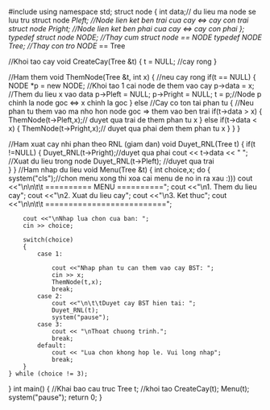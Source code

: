 #include<iostream>
using namespace std;
struct node 
{
	int data;// du lieu ma node se luu tru
	struct node *Pleft; //Node lien ket ben trai cua cay <=> cay con trai
	struct node *Pright; //Node lien ket ben phai cua cay <=> cay con phai
};
typedef struct node NODE; //Thay cum struct node == NODE
typedef NODE* Tree; //Thay con tro NODE* == Tree

//Khoi tao cay
void CreateCay(Tree &t)
{
	t = NULL; //cay rong
}

//Ham them 
void ThemNode(Tree &t, int x)
{
	//neu cay rong
	if(t == NULL)
	{
		NODE *p = new NODE; //Khoi tao 1 cai node de them vao cay
		p->data = x; //Them du lieu x vao data
		p->Pleft = NULL;
		p->Pright = NULL;
		t = p;//Node p chinh la node goc <=> x chinh la goc
	}
	else //Cay co ton tai phan tu
	{
		//Neu phan tu them vao ma nho hon node goc => them vao ben trai
		if(t->data > x)
		{
			ThemNode(t->Pleft,x);// duyet qua trai de them phan tu x
		}
		else if(t->data < x)
		{
			ThemNode(t->Pright,x);// duyet qua phai dem them phan tu x
		}
	}
}	

//Ham xuat cay nhi phan theo RNL (giam dan)
void Duyet_RNL(Tree t)
{
	if(t !=NULL)
	{
		Duyet_RNL(t->Pright);//duyet qua phai
		cout << t->data << " "; //Xuat du lieu trong node
		Duyet_RNL(t->Pleft); //duyet qua trai			
	}
}
//Ham nhap du lieu
void Menu(Tree &t)
{
	int choice,x;
	do
	{
		system("cls");//chon menu xong thi xoa cai menu de no in ra xau :)))
		cout <<"\n\n\t\t ========== MENU ==========";
		cout <<"\n1. Them du lieu cay";
		cout <<"\n2. Xuat du lieu cay";
		cout <<"\n3. Ket thuc";
		cout <<"\n\n\t\t ==========================";
		
		
		cout <<"\nNhap lua chon cua ban: ";
		cin >> choice;
		
		switch(choice)
		{
			case 1:
				
				cout <<"Nhap phan tu can them vao cay BST: ";
				cin >> x;
				ThemNode(t,x);
				break;
			case 2:
				cout <<"\n\t\tDuyet cay BST hien tai: ";
				Duyet_RNL(t); 
				system("pause");
			case 3:
    			cout << "\nThoat chuong trinh.";
                break;
            default:
                cout << "Lua chon khong hop le. Vui long nhap";
                break;
		}
	} while (choice != 3);
}
int main()
{
	//Khai bao cau truc
	Tree t; //khoi tao 
	CreateCay(t);
	Menu(t);
	system("pause");
	return 0;
}
